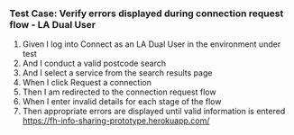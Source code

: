### Test Case: Verify errors displayed during connection request flow - LA Dual User

1. Given I log into Connect as an LA Dual User in the environment under test
2. And I conduct a valid postcode search
3. And I select a service from the search results page
4. When I click Request a connection
5. Then I am redirected to the connection request flow
6. When I enter invalid details for each stage of the flow
7. Then appropriate errors are displayed until valid information is entered<br/>
   https://fh-info-sharing-prototype.herokuapp.com/